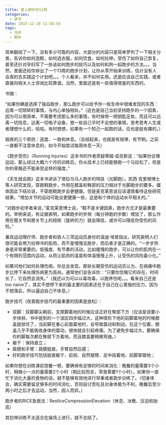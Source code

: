 ```yaml
---
title: 爱上跑步的13周
categories:
  - 读书
date: 2015-12-28 11:58:54
tags:
  - 书评
  - 跑步
---
```


简单翻阅了一下，没有多少可取的内容，大部分的内容只是简单罗列了一下相关分类，告诉你如何选鞋，如何选衣服，如何饮食，如何拉伸，受伤了如何自己恢复，甚至还针对孕妇写了一些该如何跑步的技巧以及如何和狗一起跑步的方法。。。当然，里面还给你排出了一个13周的跑步计划，让你从零开始来训练，估计没有人会真的去实践这个计划吧。。。个人看来，并不如何实用。还是应该自己实践，或者直接向相关人士咨询比较靠谱。当然，里面还是有一些值得借鉴的东西的。

书摘：

“如果你确是选择了独自跑步，那么跑步可以给予你一些生命中很难发现的东西：远离一切琐碎的事情，与内心单独相处。”（这也是自己当初坚持跑步的一个因素，因为可以很简单，不需要考虑那么多的事情，有时候带一把钥匙足矣，而且可以远离一切信息，远离一切电子设备，想一些自己平时不会想的事情，思考思考人生或者理想什么的，哈哈。有时想想，如果有一个知己一起跑的话，应也是挺有趣的。）

锻炼的三个原则：适度、一致和休息。（总结起来，也就是有规律，有节制。之前一直都不注意休息的，如今开始尝试每周休息一天）

《跑步受伤》（Running Injuries）这本书的作者质疑蒂姆·诺克斯说：“如果你合理运动，那么经过大概六个月的训练后，你从技术上已经能够跑一个马拉松了，但是你的骨骼还不能承受这样的强度。”

《天生就会跑》这本书讲诉了塔拉乌马人跑步的特技（光脚跑）。凯西·克里根博士等人研究发现，穿跑鞋跑步，作用在膝盖和臀部的压力相对于光脚跑步的要多。媒体因此下结论说，不穿跑鞋跑步会更健康。但是麦克莱恩说应该谨慎看待这些研究结果，“增加关节的运动可能会更健康一些，这是和个体的运动水平相关的。”

“对跑步初学者来说，”麦克莱恩博士说，“鞋不是关键因素，跑步方式才是最重要的。举例来说，有证据表明，如果跑步的步频（每分钟跑的步数）增加了，那么作用在髋关节和膝关节上的扭矩（旋转的力）就会降低，或许可以降低你受伤的风险。”

兼具运动理疗师、跑步者和铁人三项运动员身份的温迪·埃普指出，研究表明人们很可能会用力拉伸冷的肌肉，而不是慢慢去跑步，而后者才是正确的。“一步步热身是非常重要的。低强度、有节奏的活动，比如缓慢的跑步，可以让你的肌肉在一个有限的范围内运动，从而让肌肉的温度和体温慢慢上升，让受伤的风险最小化。”

如果问他们如何处理伤病，你总会发现，那些长期受伤的运动员认为，在病痛中跑步比停下来处理伤病更为高尚。通常他们会告诉你：“只要你忽略它的存在，时间长了，它自然会消失。”（我还以为可以以毒攻毒，以跑养伤呢。。。看来自己还是too naive了，其实不想停下来的最主要的因素还在于自己在心里施的压力，因为不想落后，所以逼迫自己不休息。）

跑步技巧（改善跑步技巧的最重要的因素是放松）：

- 双脚：双脚脚尖朝前，支撑脚着地的时候应该正好在臀部下方（应该是说要小步快频，书中提到的一个误区四步幅过大，这种情形下他的前脚着地的时候膝盖就锁住了，当前脚在重心前面着地时，会导致震动和制动。在这个位置，膝盖几乎不能吸收身体的震动，很快就会引起疼痛。为了避免步幅过大，要确保你的脚每次都在臀部下方着地，而且膝盖要稍微弯曲。）
- 躯干：保持直立；
- 肩膀和手臂：肩膀挺直，手臂自然后摆；
- 好的跑步技巧包括挺直躯干、前视、自然摆臂、足中段着地、前脚掌蹬地；

如果你想在训练课前饱餐一顿，要确保有足够的时间来消化：晚餐的量需要3个小时，稍微小一点的量需要2个小时（相比较而言，零食需要1个小时）。如果你一直忙于消化大量的食物的话，就不能够有效地进行举重或者跑步训练了。（切身体会，确实需要留足够多的时间消化，否则自讨苦吃且对身体极为不利，晚餐后至少两小时之后才去运动，当然，因人而异。）

跑步者的RICE急救法：RestIceCompressionElevation（休息、冰敷、压迫和抬高）

其拉伸训练不太适合在操场上进行，就不总结了。
